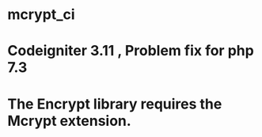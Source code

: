 # mcrypt_ci

# Codeigniter 3.11 , Problem fix for php 7.3
# The Encrypt library requires the Mcrypt extension.
